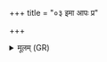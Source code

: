 +++
title = "०३ इमा आपः प्र"

+++
<details><summary>मूलम् (GR)</summary>

इमा आपः प्र हराम्य्  
अयक्ष्मा यक्ष्मनाशनीः ।  
गृहान् अभि प्र सीदाम्य्  
अमृतेन सहाग्निना ॥
</details>